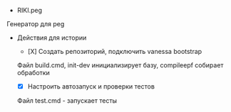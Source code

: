 * RIKI.peg

Генератор для peg


* Действия для истории


	- [Х] Создать репозиторий, подключить vanessa bootstrap

	Файл build.cmd, init-dev инициализирует базу, compileepf собирает обработки

	- [X] Настроить автозапуск и проверки тестов

	Файл test.cmd - запускает тесты

